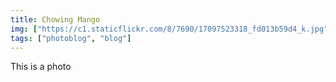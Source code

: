 ```yaml
---
title: Chowing Mango
img: ["https://c1.staticflickr.com/8/7690/17097523318_fd013b59d4_k.jpg"]
tags: ["photoblog", "blog"]
---
```


This is a photo
